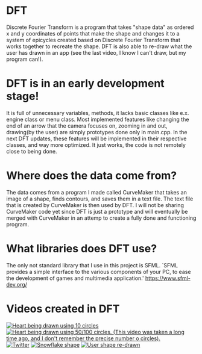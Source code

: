 # DFT

Discrete Fourier Transform is a program that takes "shape data" as ordered x and y coordinates of points that make the shape and changes it to a system of epicycles
created based on Discrete Fourier Transform that works together to recreate the shape.
DFT is also able to re-draw what the user has drawn in an app (see the last video, I know I can't draw, but my program can!).

# DFT is in an early development stage! 
It is full of unnecessary variables, methods, it lacks basic classes like e.x. engine class or menu class.
Most implemented features like changing the end of an arrow that the camera focuses on, zooming in and out, drawing(by the user)
are simply prototypes done only in main.cpp.
In the next DFT updates, these features will be implemented in their respective classes, and way more optimized. 
It just works, the code is not remotely close to being done.

# Where does the data come from?
The data comes from a program I made called CurveMaker that takes an image of a shape, finds contours, and saves them in a text file. The text file that is created by CurveMaker is then used by DFT. I will not be sharing CurveMaker code yet since DFT is just a prototype and will eventually be merged with CurveMaker in an attemp to create a fully done and functioning program.

# What libraries does DFT use?
The only not standard library that I use in this project is SFML.
`SFML provides a simple interface to the various components of your PC, to ease the development of games and multimedia application.'
https://www.sfml-dev.org/

# Videos created in DFT
[![Heart being drawn using 10 circles](https://img.youtube.com/vi/1mlfrY3zZhw/0.jpg)](http://www.youtube.com/watch?v=1mlfrY3zZhw)
[![Heart being drawn using 50/100 circles. (This video was taken a long time ago, and I don't remember the precise number o circles).](https://img.youtube.com/vi/RPOd6p5jZBU/0.jpg)](http://www.youtube.com/watch?v=RPOd6p5jZBU)
[![Twitter](https://img.youtube.com/vi/TqnXOXs5jjw/0.jpg)](http://www.youtube.com/watch?v=TqnXOXs5jjw)
[![Snowflake shape](https://img.youtube.com/vi/YWogU_hj87o/0.jpg)](http://www.youtube.com/watch?v=YWogU_hj87o)
[![User shape re-drawn](https://img.youtube.com/vi/AfE4H6LQC1c/0.jpg)](http://www.youtube.com/watch?v=AfE4H6LQC1c)




